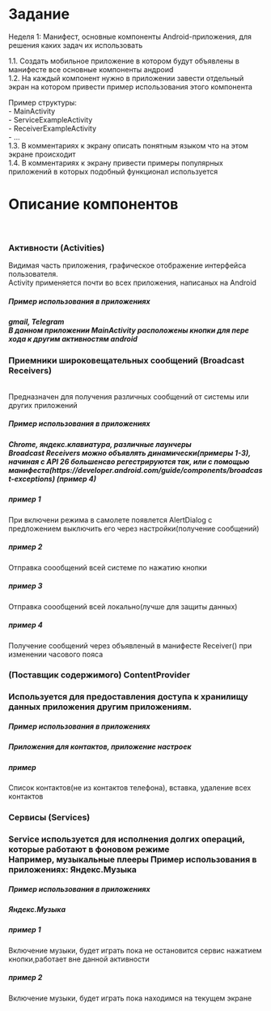 <h1>Задание</h1>
 Неделя 1: Манифест, основные компоненты Android-приложения, для решения каких задач их использовать<br>

1.1. Создать мобильное приложение в котором будут объявлены в манифесте все основные компоненты андроиd<br>
1.2. На каждый компонент нужно в приложении завести отдельный экран на котором привести пример использования этого компонента

Пример структуры:<br>
             - MainActivity <br>
                     - ServiceExampleActivity<br>
                     - ReceiverExampleActivity<br>
                     - ...<br>
1.3. В комментариях к экрану описать понятным языком что на этом экране происходит<br>
1.4. В комментариях к экрану привести примеры популярных приложений в которых подобный функционал используется<br>

<h1>Описание компонентов</h1><br>
<h3>Активности (Activities)</h3>
Видимая часть приложения, графическое отображение интерфейса пользователя.<br>
Activity применяется почти во всех приложения, написаных на Android<br>
<h5>Пример использования в приложениях<h5>gmail, Telegram<br>
В данном приложении MainActivity расположены кнопки для пере хода к другим активностям android<br>

<h3>Приемники широковещательных сообщений (Broadcast Receivers)</h3><br>
Предназначен для получения различных сообщений от системы или других приложений<br>
<h5>Пример использования в приложениях<h5>Chrome, яндекс.клавиатура, различные лаунчеры<br>
Broadcast Receivers можно объявлять динамически(примеры 1-3), начиная с API 26 большенсво регестрируются так,
или с помощью манифеста(https://developer.android.com/guide/components/broadcast-exceptions) (пример 4)<br>
<h5>пример 1</h5>При включени режима в самолете появлется AlertDialog с предложением выключить его через настройки(получение сообщений)<br>
<h5>пример 2</h5>Отправка соообщений всей системе по нажатию кнопки<br>
<h5>пример 3</h5>Отправка соообщений всей локально(лучше для защиты данных)<br>
<h5>пример 4</h5>Получение сообщений через объявленый в манифесте Receiver() при изменении часового пояса<br>

<h3>(Поставщик содержимого) ContentProvider<h3>
Используется для предоставления доступа к хранилищу данных приложения другим приложениям.
<h5>Пример использования в приложениях<h5>Приложения для контактов, приложение настроек
<h5>пример</h5>Список контактов(не из контактов телефона), вставка, удаление всех контактов<br>

<h3>Сервисы (Services)<h3>
Service используется для исполнения долгих операций, которые работают в фоновом режиме<br>
Например, музыкальные плееры
Пример использования в приложениях: Яндекс.Музыка
<h5>Пример использования в приложениях<h5>Яндекс.Музыка
<h5>пример 1</h5>Включение музыки, будет играть пока не остановится сервис нажатием кнопки,работает вне данной активности<br>
<h5>пример 2</h5>Включение музыки, будет играть пока находимся на текущем экране<br>

